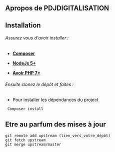 ## Apropos de PDJDIGITALISATION


## Installation

###### Assurez vous d'avoir installer :

- **[Composer](https://getcomposer.org/)**

- **[NodeJs 5+](https://nodejs.org)**

- **[Avoir PHP 7+](http://php.net/manual/fr/migration70.php)**

###### Ensuite clonez le dépôt et faites :

- Pour installer les dépendances du project
``` 
 Composer install 
```

## Etre au parfum des mises à jour

``` 
git remote add upstream (lien_vers_votre_dépôt)
git fetch upstream
git merge upstream/master
``` 
